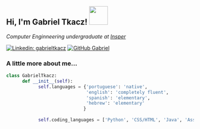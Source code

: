 <h2> Hi, I'm Gabriel Tkacz! <img src="https://media.giphy.com/media/SuZY20qLNE3Hq/giphy.gif" width="50"></h2>

<p><em>Computer Enginneering undergraduate at <a href="https://www.insper.edu.br/en/">Insper</a></em></p>

[![Linkedin: gabrieltkacz](https://img.shields.io/badge/-gabrieltkacz-blue?style=flat-square&logo=Linkedin&logoColor=white&link=https://www.linkedin.com/in/gabriel-tkacz-7877a8194//)](https://www.linkedin.com/in/gabriel-tkacz-7877a8194/)
[![GitHub Gabriel](https://img.shields.io/github/followers/gtkacz?label=follow&style=social)](https://github.com/gtkacz)

### A little more about me...  

```python
class GabrielTkacz:
      def __init__(self):
            self.languages = {'portuguese': 'native',
                              'english': 'completely fluent',
                              'spanish': 'elementary',
                              'hebrew': 'elementary'
                             }
                           
            self.coding_languages = ['Python', 'CSS/HTML', 'Java', 'Assembly', 'VHDL', ]
             
```

<a href="https://www.linkedin.com/in/gabriel-tkacz-7877a8194/"><img src="https://github-readme-stats.vercel.app/api?username=gtkacz&theme=dark&count_private=true&show_icons=true&hide=stars&include_all_commits=true" width="5rem" /></a>
